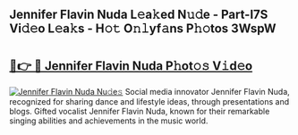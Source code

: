 ## Jennifer Flavin Nuda L𝚎a𝚔ed N𝚞𝚍e - Part-I7S Vi𝚍𝚎o L𝚎a𝚔s - H𝚘𝚝 O𝚗𝚕yf𝚊ns P𝚑𝚘tos 3WspW

# <h2><a href="http://kfaclc.oniu.top/?m=Jennifer+Flavin+Nuda">🔗👉 🔴 Jennifer Flavin Nuda P𝚑ot𝚘𝚜 V𝚒d𝚎o</a></h2>

[![Jennifer Flavin Nuda Nu𝚍e𝚜](https://i.imgur.com/0qMVB7G.gif)](http://kfaclc.oniu.top/?m=Jennifer+Flavin+Nuda)
Social media innovator Jennifer Flavin Nuda, recognized for sharing dance and lifestyle ideas, through presentations and blogs. Gifted vocalist Jennifer Flavin Nuda, known for their remarkable singing abilities and achievements in the music world.  
